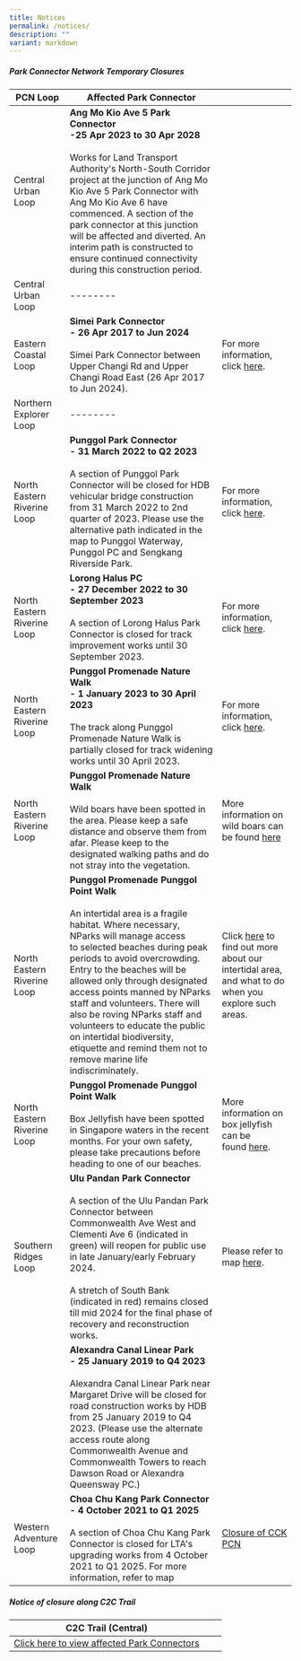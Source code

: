 ```yaml
---
title: Notices
permalink: /notices/
description: ""
variant: markdown
---
```

##### Park Connector Network Temporary Closures


| PCN Loop | Affected Park Connector | |
| -------- | -------- | -------- |
| Central Urban Loop | **Ang Mo Kio Ave 5 Park Connector** <br>**-25 Apr 2023 to 30 Apr 2028**<br><br> Works for Land Transport Authority's North-South Corridor project at the junction of Ang Mo Kio Ave 5 Park Connector with Ang Mo Kio Ave 6 have commenced. A section of the park connector at this junction will be affected and diverted. An interim path is constructed to ensure continued connectivity during this construction period.| 
| Central Urban Loop | -------- | |
| Eastern Coastal Loop |**Simei Park Connector** <br>**- 26 Apr 2017 to Jun 2024** <br><br> Simei Park Connector between Upper Changi Rd and Upper Changi Road East (26 Apr 2017 to Jun 2024).   | For more information, click [here](https://www.nparks.gov.sg/-/media/nparks-real-content/gardens-parks-and-nature/park-connector-network/simei-pc/26-april-simei-pc-closure.pdf). |
| Northern Explorer Loop | -------- |  |
| North Eastern Riverine Loop | **Punggol Park Connector** <br>**- 31 March 2022 to Q2 2023**<br><br> A section of Punggol Park Connector will be closed for HDB vehicular bridge construction from 31 March 2022 to 2nd quarter of 2023. Please use the alternative path indicated in the map to Punggol Waterway, Punggol PC and Sengkang Riverside Park. |For more information, click [here](https://www.nparks.gov.sg/-/media/notices/partial-closure-of-punggol-pc.ashx). |
| North Eastern Riverine Loop | **Lorong Halus PC** <br>**- 27 December 2022 to 30 September 2023**<br><br> A section of Lorong Halus Park Connector is closed for track improvement works until 30 September 2023. |For more information, click [here](https://www.nparks.gov.sg/-/media/notices/lor-halus-closure-notice,-d-,r-(d221214).ashx). |
| North Eastern Riverine Loop | **Punggol Promenade Nature Walk** <br>**- 1 January 2023 to 30 April 2023**<br><br> The track along Punggol Promenade Nature Walk is partially closed for track widening works until 30 April 2023. |For more information, click [here](https://www.nparks.gov.sg/-/media/pne/ppnw/ppnw-closure-notice-30-apr-23.ashx). |
| North Eastern Riverine Loop | **Punggol Promenade Nature Walk** <br><br> Wild boars have been spotted in the area. Please keep a safe distance and observe them from afar. Please keep to the designated walking paths and do not stray into the vegetation. |More information on wild boars can be found&nbsp;[here](https://www.nparks.gov.sg/gardens-parks-and-nature/dos-and-donts/animal-advisories/wild-boars)|
| North Eastern Riverine Loop | **Punggol Promenade Punggol Point Walk** <br><br> An intertidal area is a fragile habitat. Where necessary, NParks will manage access to&nbsp;selected beaches during peak periods to avoid overcrowding. Entry to the beaches will be allowed only through designated access points manned by NParks staff and volunteers. There will also be roving NParks staff and volunteers to educate the public on intertidal biodiversity, etiquette and remind them not to remove marine life indiscriminately.&nbsp;|Click [here](http://www.nparks.gov.sg/biodiversity/our-ecosystems/coastal-and-marine/intertidal) to find out more about our intertidal area, and what to do when you explore such areas.|
| North Eastern Riverine Loop | **Punggol Promenade Punggol Point Walk** <br><br> Box Jellyfish have been spotted in Singapore waters in the recent months. For your own safety, please take precautions before heading to one of our beaches.&nbsp;|More information on box jellyfish can be found&nbsp;[here](https://www.nparks.gov.sg/gardens-parks-and-nature/dos-and-donts/animal-advisories/box-jellyfish).|
| Southern Ridges Loop | **Ulu Pandan Park Connector** <br><br> A section of the Ulu Pandan Park Connector between Commonwealth Ave West and Clementi Ave 6 (indicated in green) will reopen for public use in late January/early February 2024. <br><br> A stretch of South Bank (indicated in red) remains closed till mid 2024 for the final phase of recovery and reconstruction works.| Please refer to map [here](/files/30_Nov_2023_Ulu_Pandan_PC_Poster.pdf).|||
|| **Alexandra Canal Linear Park** <br>**- 25 January 2019 to Q4 2023**<br><br> Alexandra Canal Linear Park&nbsp;near Margaret Drive will be closed for road construction works by HDB from 25 January 2019 to Q4 2023. (Please use the alternate access route along Commonwealth Avenue and Commonwealth Towers to reach Dawson Road or Alexandra Queensway PC.)
| Western Adventure Loop |  **Choa Chu Kang Park Connector** <br>**- 4 October 2021 to Q1 2025**<br><br>A section of Choa Chu Kang Park Connector is closed for LTA's upgrading works from 4 October 2021 to Q1 2025. For more information, refer to map| [Closure of CCK PCN](/files/Closure%20of%20CCK%20PCN_Ave%203%20Notice%20until%20Q1%202025.pdf)



##### Notice of closure along C2C Trail


| C2C Trail (Central) |  |  |
| -------- | -------- | -------- |
| [Click here to view affected Park Connectors](https://www.nparks.gov.sg/-/media/peb/coast-to-coast/notices/notices-of-closure-along-the-c2c-trail.ashx) |